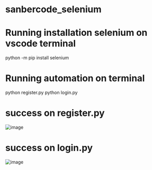 # sanbercode_selenium

# Running installation selenium on vscode terminal
python -m pip install selenium

# Running automation on terminal
python register.py
python login.py

# success on register.py
![image](https://user-images.githubusercontent.com/74531318/181178972-d12e0900-1660-48b7-8094-16cfae6bf51b.png)

# success on login.py 
![image](https://user-images.githubusercontent.com/74531318/181179044-286a5954-2140-4efd-81c7-9ce1e770dee3.png)

